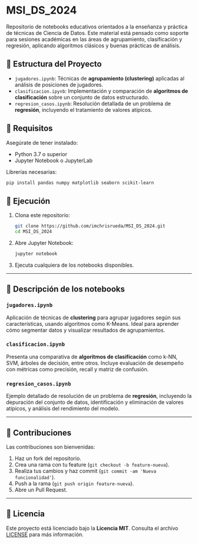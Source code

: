 # MSI_DS_2024

Repositorio de notebooks educativos orientados a la enseñanza y práctica de técnicas de Ciencia de Datos. Este material está pensado como soporte para sesiones académicas en las áreas de agrupamiento, clasificación y regresión, aplicando algoritmos clásicos y buenas prácticas de análisis.

## 📁 Estructura del Proyecto

- `jugadores.ipynb`: Técnicas de **agrupamiento (clustering)** aplicadas al análisis de posiciones de jugadores.
- `clasificacion.ipynb`: Implementación y comparación de **algoritmos de clasificación** sobre un conjunto de datos estructurado.
- `regresion_casos.ipynb`: Resolución detallada de un problema de **regresión**, incluyendo el tratamiento de valores atípicos.

## 🚀 Requisitos

Asegúrate de tener instalado:

- Python 3.7 o superior
- Jupyter Notebook o JupyterLab

Librerías necesarias:

```bash
pip install pandas numpy matplotlib seaborn scikit-learn
```

## 🧩 Ejecución

1. Clona este repositorio:

   ```bash
   git clone https://github.com/imchrisrueda/MSI_DS_2024.git
   cd MSI_DS_2024
   ```

2. Abre Jupyter Notebook:

   ```bash
   jupyter notebook
   ```

3. Ejecuta cualquiera de los notebooks disponibles.

---

## 📘 Descripción de los notebooks

### `jugadores.ipynb`

Aplicación de técnicas de **clustering** para agrupar jugadores según sus características, usando algoritmos como K-Means. Ideal para aprender cómo segmentar datos y visualizar resultados de agrupamientos.

### `clasificacion.ipynb`

Presenta una comparativa de **algoritmos de clasificación** como k-NN, SVM, árboles de decisión, entre otros. Incluye evaluación de desempeño con métricas como precisión, recall y matriz de confusión.

### `regresion_casos.ipynb`

Ejemplo detallado de resolución de un problema de **regresión**, incluyendo la depuración del conjunto de datos, identificación y eliminación de valores atípicos, y análisis del rendimiento del modelo.

---

## 🤝 Contribuciones

Las contribuciones son bienvenidas:

1. Haz un fork del repositorio.
2. Crea una rama con tu feature (`git checkout -b feature-nueva`).
3. Realiza tus cambios y haz commit (`git commit -am 'Nueva funcionalidad'`).
4. Push a la rama (`git push origin feature-nueva`).
5. Abre un Pull Request.

---

## 📄 Licencia

Este proyecto está licenciado bajo la **Licencia MIT**. Consulta el archivo [LICENSE](LICENSE) para más información.
